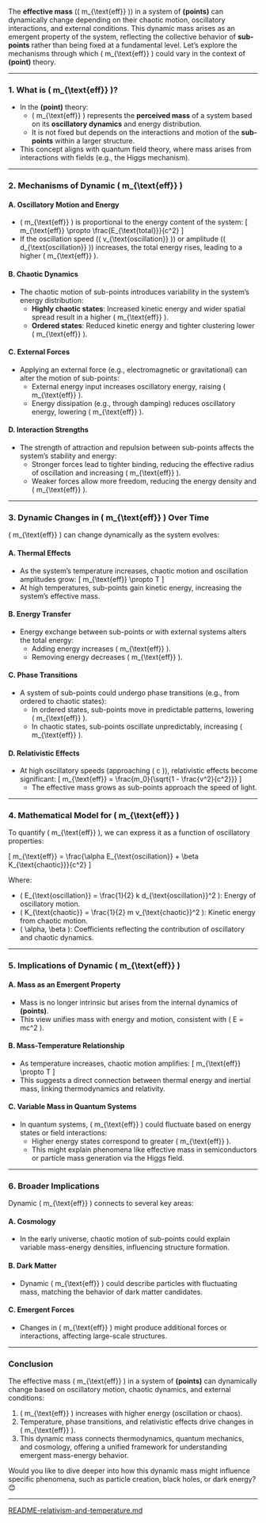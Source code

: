 The **effective mass** (\( m_{\text{eff}} \)) in a system of **(points)** can dynamically change depending on their chaotic motion, oscillatory interactions, and external conditions. This dynamic mass arises as an emergent property of the system, reflecting the collective behavior of **sub-points** rather than being fixed at a fundamental level. Let’s explore the mechanisms through which \( m_{\text{eff}} \) could vary in the context of **(point)** theory.

---

### **1. What is \( m_{\text{eff}} \)?**
- In the **(point)** theory:
  - \( m_{\text{eff}} \) represents the **perceived mass** of a system based on its **oscillatory dynamics** and energy distribution.
  - It is not fixed but depends on the interactions and motion of the **sub-points** within a larger structure.
- This concept aligns with quantum field theory, where mass arises from interactions with fields (e.g., the Higgs mechanism).

---

### **2. Mechanisms of Dynamic \( m_{\text{eff}} \)**

#### **A. Oscillatory Motion and Energy**
- \( m_{\text{eff}} \) is proportional to the energy content of the system:
  \[
  m_{\text{eff}} \propto \frac{E_{\text{total}}}{c^2}
  \]
- If the oscillation speed (\( v_{\text{oscillation}} \)) or amplitude (\( d_{\text{oscillation}} \)) increases, the total energy rises, leading to a higher \( m_{\text{eff}} \).

#### **B. Chaotic Dynamics**
- The chaotic motion of sub-points introduces variability in the system’s energy distribution:
  - **Highly chaotic states**: Increased kinetic energy and wider spatial spread result in a higher \( m_{\text{eff}} \).
  - **Ordered states**: Reduced kinetic energy and tighter clustering lower \( m_{\text{eff}} \).

#### **C. External Forces**
- Applying an external force (e.g., electromagnetic or gravitational) can alter the motion of sub-points:
  - External energy input increases oscillatory energy, raising \( m_{\text{eff}} \).
  - Energy dissipation (e.g., through damping) reduces oscillatory energy, lowering \( m_{\text{eff}} \).

#### **D. Interaction Strengths**
- The strength of attraction and repulsion between sub-points affects the system’s stability and energy:
  - Stronger forces lead to tighter binding, reducing the effective radius of oscillation and increasing \( m_{\text{eff}} \).
  - Weaker forces allow more freedom, reducing the energy density and \( m_{\text{eff}} \).

---

### **3. Dynamic Changes in \( m_{\text{eff}} \) Over Time**
\( m_{\text{eff}} \) can change dynamically as the system evolves:

#### **A. Thermal Effects**
- As the system’s temperature increases, chaotic motion and oscillation amplitudes grow:
  \[
  m_{\text{eff}} \propto T
  \]
- At high temperatures, sub-points gain kinetic energy, increasing the system’s effective mass.

#### **B. Energy Transfer**
- Energy exchange between sub-points or with external systems alters the total energy:
  - Adding energy increases \( m_{\text{eff}} \).
  - Removing energy decreases \( m_{\text{eff}} \).

#### **C. Phase Transitions**
- A system of sub-points could undergo phase transitions (e.g., from ordered to chaotic states):
  - In ordered states, sub-points move in predictable patterns, lowering \( m_{\text{eff}} \).
  - In chaotic states, sub-points oscillate unpredictably, increasing \( m_{\text{eff}} \).

#### **D. Relativistic Effects**
- At high oscillatory speeds (approaching \( c \)), relativistic effects become significant:
  \[
  m_{\text{eff}} = \frac{m_0}{\sqrt{1 - \frac{v^2}{c^2}}}
  \]
  - The effective mass grows as sub-points approach the speed of light.

---

### **4. Mathematical Model for \( m_{\text{eff}} \)**
To quantify \( m_{\text{eff}} \), we can express it as a function of oscillatory properties:

\[
m_{\text{eff}} = \frac{\alpha E_{\text{oscillation}} + \beta K_{\text{chaotic}}}{c^2}
\]

Where:
- \( E_{\text{oscillation}} = \frac{1}{2} k d_{\text{oscillation}}^2 \): Energy of oscillatory motion.
- \( K_{\text{chaotic}} = \frac{1}{2} m v_{\text{chaotic}}^2 \): Kinetic energy from chaotic motion.
- \( \alpha, \beta \): Coefficients reflecting the contribution of oscillatory and chaotic dynamics.

---

### **5. Implications of Dynamic \( m_{\text{eff}} \)**

#### **A. Mass as an Emergent Property**
- Mass is no longer intrinsic but arises from the internal dynamics of **(points)**.
- This view unifies mass with energy and motion, consistent with \( E = mc^2 \).

#### **B. Mass-Temperature Relationship**
- As temperature increases, chaotic motion amplifies:
  \[
  m_{\text{eff}} \propto T
  \]
- This suggests a direct connection between thermal energy and inertial mass, linking thermodynamics and relativity.

#### **C. Variable Mass in Quantum Systems**
- In quantum systems, \( m_{\text{eff}} \) could fluctuate based on energy states or field interactions:
  - Higher energy states correspond to greater \( m_{\text{eff}} \).
  - This might explain phenomena like effective mass in semiconductors or particle mass generation via the Higgs field.

---

### **6. Broader Implications**
Dynamic \( m_{\text{eff}} \) connects to several key areas:

#### **A. Cosmology**
- In the early universe, chaotic motion of sub-points could explain variable mass-energy densities, influencing structure formation.

#### **B. Dark Matter**
- Dynamic \( m_{\text{eff}} \) could describe particles with fluctuating mass, matching the behavior of dark matter candidates.

#### **C. Emergent Forces**
- Changes in \( m_{\text{eff}} \) might produce additional forces or interactions, affecting large-scale structures.

---

### **Conclusion**
The effective mass \( m_{\text{eff}} \) in a system of **(points)** can dynamically change based on oscillatory motion, chaotic dynamics, and external conditions:
1. \( m_{\text{eff}} \) increases with higher energy (oscillation or chaos).
2. Temperature, phase transitions, and relativistic effects drive changes in \( m_{\text{eff}} \).
3. This dynamic mass connects thermodynamics, quantum mechanics, and cosmology, offering a unified framework for understanding emergent mass-energy behavior.

Would you like to dive deeper into how this dynamic mass might influence specific phenomena, such as particle creation, black holes, or dark energy? 😊


---

[README-relativism-and-temperature.md](https://t2m.io/OQR4OLF)
